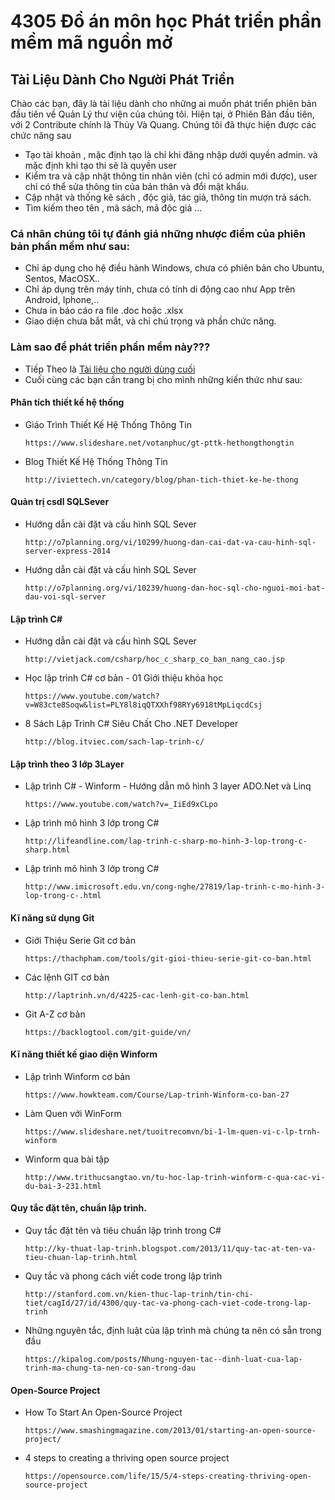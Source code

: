 # 4305 Đồ án môn học Phát triển phần mềm mã nguồn mở
##  Tài Liệu Dành Cho Người Phát Triển

Chào các bạn, đây là tài liệu dành cho những ai muốn phát triển phiên bản đầu tiên về Quản Lý thư viện của chúng tôi.
Hiện tại, ở Phiên Bản đầu tiên, với 2 Contribute chính là Thủy Và Quang. Chúng tôi đã thực hiện được các chức năng sau

*	Tạo tài khoản , mặc định tạo là chỉ khi đăng nhập dưới quyền admin. và mặc định khi tạo thi sẽ là quyền user
*	Kiểm tra và cập nhật thông tin nhân viên (chỉ có admin mới được), user chỉ có thể sửa thông tin của bản thân và đổi mật khẩu.
*	Cập nhật và thống kê sách , độc giả, tác giả, thông tin mượn trả sách.
*	Tìm kiếm theo tên , mã sách, mã độc giả ...

### Cá nhân chúng tôi tự đánh giá những nhược điểm của phiên bản phần mềm như sau: 

*	Chỉ áp dụng cho hệ điều hành Windows, chưa có phiên bản cho Ubuntu, Sentos, MacOSX..
*	Chỉ áp dụng trên máy tính, chưa có tính di động cao như App trên Android, Iphone,..
*	Chưa in báo cáo ra file .doc hoặc .xlsx
*	Giao diện chưa bắt mắt, và chỉ chú trọng và phần chức năng.

###	Làm sao để phát triển phần mềm này???
* Tiếp Theo là [Tài liệu cho người dùng cuối](https://github.com/Tw0Pig/Quanlythuvien/blob/master/tailieuchonguoidungcuoi.md)
* Cuối cùng các bạn cần trang bị cho mình những kiến thức như sau:

####	Phân tích thiết kế hệ thống

*	Giáo Trình Thiết Kế Hệ Thống Thông Tin

		https://www.slideshare.net/votanphuc/gt-pttk-hethongthongtin
*	Blog Thiết Kế Hệ Thống Thông Tin

		http://iviettech.vn/category/blog/phan-tich-thiet-ke-he-thong

####	Quản trị csdl SQLSever
*	Hướng dẫn cài đặt và cấu hình SQL Sever

		http://o7planning.org/vi/10299/huong-dan-cai-dat-va-cau-hinh-sql-server-express-2014
*	Hướng dẫn cài đặt và cấu hình SQL Sever

		http://o7planning.org/vi/10239/huong-dan-hoc-sql-cho-nguoi-moi-bat-dau-voi-sql-server

####	Lập trình C#
*	Hướng dẫn cài đặt và cấu hình SQL Sever

		http://vietjack.com/csharp/hoc_c_sharp_co_ban_nang_cao.jsp
*	Học lập trình C# cơ bản - 01 Giới thiệu khóa học

		https://www.youtube.com/watch?v=W83cte8Soqw&list=PLY8l8iqQTXXhf98RYy6918tMpLiqcdCsj
*	8 Sách Lập Trình C# Siêu Chất Cho .NET Developer

		http://blog.itviec.com/sach-lap-trinh-c/

####	Lập trình theo 3 lớp 3Layer
*	Lập trình C# - Winform - Hướng dẫn mô hình 3 layer ADO.Net và Linq

		https://www.youtube.com/watch?v=_IiEd9xCLpo
*	Lập trình mô hình 3 lớp trong C#

		http://lifeandline.com/lap-trinh-c-sharp-mo-hinh-3-lop-trong-c-sharp.html
*	Lập trình mô hình 3 lớp trong C#

		http://www.imicrosoft.edu.vn/cong-nghe/27819/lap-trinh-c-mo-hinh-3-lop-trong-c-.html

####	Kĩ năng sử dụng Git
*	Giới Thiệu Serie Git cơ bản

		https://thachpham.com/tools/git-gioi-thieu-serie-git-co-ban.html
*	Các lệnh GIT cơ bản

		http://laptrinh.vn/d/4225-cac-lenh-git-co-ban.html
*	Git A-Z cơ bản

		https://backlogtool.com/git-guide/vn/

####	Kĩ năng thiết kế giao diện Winform
*	Lập trình Winform cơ bản

		https://www.howkteam.com/Course/Lap-trinh-Winform-co-ban-27
*	Làm Quen với WinForm

		https://www.slideshare.net/tuoitrecomvn/bi-1-lm-quen-vi-c-lp-trnh-winform
*	Winform qua bài tập

		http://www.trithucsangtao.vn/tu-hoc-lap-trinh-winform-c-qua-cac-vi-du-bai-3-231.html

####	Quy tắc đặt tên, chuẩn lập trình.
*	Quy tắc đặt tên và tiêu chuẩn lập trình trong C#

		http://ky-thuat-lap-trinh.blogspot.com/2013/11/quy-tac-at-ten-va-tieu-chuan-lap-trinh.html
*	Quy tắc và phong cách viết code trong lập trình

		http://stanford.com.vn/kien-thuc-lap-trinh/tin-chi-tiet/cagId/27/id/4300/quy-tac-va-phong-cach-viet-code-trong-lap-trinh
*	Những nguyên tắc, định luật của lập trình mà chúng ta nên có sẵn trong đầu

		https://kipalog.com/posts/Nhung-nguyen-tac--dinh-luat-cua-lap-trinh-ma-chung-ta-nen-co-san-trong-dau
####	Open-Source Project
*	How To Start An Open-Source Project

		https://www.smashingmagazine.com/2013/01/starting-an-open-source-project/
*	4 steps to creating a thriving open source project

		https://opensource.com/life/15/5/4-steps-creating-thriving-open-source-project

